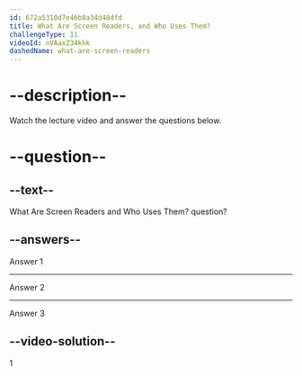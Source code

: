 ```yaml
---
id: 672a5310d7e46b8a34d48dfd
title: What Are Screen Readers, and Who Uses Them?
challengeType: 11
videoId: nVAaxZ34khk
dashedName: what-are-screen-readers
---
```


# --description--

Watch the lecture video and answer the questions below.

# --question--

## --text--

What Are Screen Readers and Who Uses Them? question?

## --answers--

Answer 1

---

Answer 2

---

Answer 3

## --video-solution--

1
